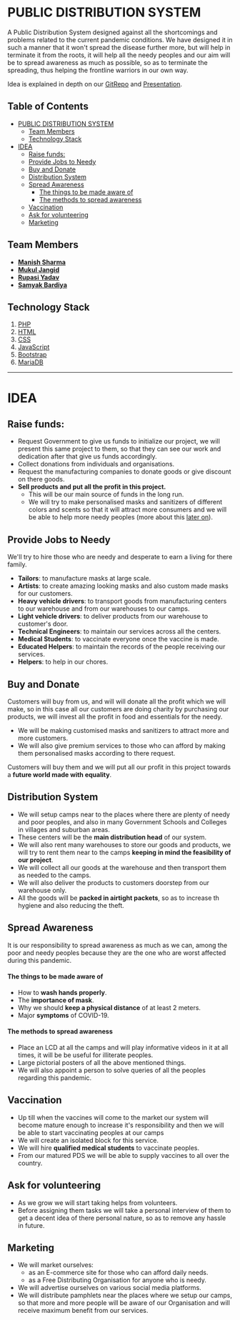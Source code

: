 # PUBLIC DISTRIBUTION SYSTEM

A Public Distribution System designed against all the shortcomings and problems related to the
current pandemic conditions.
We have designed it in such a manner that it won't spread the disease further more, but will help in
terminate it from the roots, it will help all the needy peoples and our aim will be to spread
awareness as much as possible, so as to terminate the spreading, thus helping the frontline warriors
in our own way.

Idea is explained in depth on our [GitRepo](https://github.com/elitec0ders/incubate-ind_PDS#idea) and
[Presentation](https://docs.google.com/presentation/d/18iHwsYymjn0AhYJ47T4YuOAbxMJKtnFXHhvLpbjGq3c/edit?usp=sharing).

## Table of Contents
- [PUBLIC DISTRIBUTION SYSTEM](#public-distribution-system)
    - [Team Members](#team-members)
    - [Technology Stack](#technology-stack)
- [IDEA](#idea)
    - [Raise funds:](#raise-funds)
    - [Provide Jobs to Needy](#provide-jobs-to-needy)
    - [Buy and Donate](#buy-and-donate)
    - [Distribution System](#distribution-system)
    - [Spread Awareness](#spread-awareness)
        - [The things to be made aware of](#the-things-to-be-made-aware-of)
        - [The methods to spread awareness](#the-methods-to-spread-awareness)
    - [Vaccination](#vaccination)
    - [Ask for volunteering](#ask-for-volunteering)
    - [Marketing](#marketing)

## Team Members
- [**Manish Sharma**](https://www.linkedin.com/in/manish-sharma-7879551a4)
- [**Mukul Jangid**](https://www.linkedin.com/in/mukul-jangid-573a4a18b)
- [**Rupasi Yadav**](https://www.linkedin.com/in/rupasi-yadav-1941471a4)
- [**Samyak Bardiya**](https://www.linkedin.com/in/samyak039/)


## Technology Stack
1. [PHP](https://www.php.net/)
2. [HTML](https://html.spec.whatwg.org/multipage/)
3. [CSS](https://www.w3.org/Style/CSS/Overview.en.html)
4. [JavaScript](https://www.javascript.com/)
5. [Bootstrap](https://getbootstrap.com/)
6. [MariaDB](https://mariadb.org/)

---

# IDEA

## Raise funds:

- Request Government to give us funds to initialize our project, we will present this same project
  to them, so that they can see our work and dedication after that give us funds accordingly.
- Collect donations from individuals and organisations.
- Request the manufacturing companies to donate goods or give discount on there goods.
- **Sell products and put all the profit in this project.**
    - This will be our main source of funds in the long run.
    - We will try to make personalised masks and sanitizers of different colors and scents so that
      it will attract more consumers and we will be able to help more needy peoples (more about this
      [later on](#sell-to-distribute)).

## Provide Jobs to Needy

We'll try to hire those who are needy and desperate to earn a living for there family.
- **Tailors**: to manufacture masks at large scale.
- **Artists**: to create amazing looking masks and also custom made masks for our customers.
- **Heavy vehicle drivers**: to transport goods from manufacturing centers to our warehouse and
  from our warehouses to our camps.
- **Light vehicle drivers**: to deliver products from our warehouse to customer's door.
- **Technical Engineers**: to maintain our services across all the centers.
- **Medical Students**: to vaccinate everyone once the vaccine is made.
- **Educated Helpers**: to maintain the records of the people receiving our services.
- **Helpers**: to help in our chores.

## Buy and Donate

Customers will buy from us, and will will donate all the profit which we will make, so in this case
all our customers are doing charity by purchasing our products, we will invest all the profit in
food and essentials for the needy.

- We will be making customised masks and sanitizers to attract more and more customers.
- We will also give premium services to those who can afford by making them personalised masks
  according to there request.

Customers will buy them and we will put all our profit in this project towards a **future world made
with equality**.

## Distribution System
<!-- TODO: need more points -->

- We will setup camps near to the places where there are plenty of needy and poor peoples, and also
  in many Government Schools and Colleges in villages and suburban areas.
- These centers will be the **main distribution head** of our system.
- We will also rent many warehouses to store our goods and products, we will try to rent them 
  near to the camps **keeping in mind the feasibility of our project**.
- We will collect all our goods at the warehouse and then transport them as needed to the camps.
- We will also deliver the products to customers doorstep from our warehouse only.
- All the goods will be **packed in airtight packets**, so as to increase th hygiene and also
  reducing the theft.

## Spread Awareness

It is our responsibility to spread awareness as much as we can, among the poor and needy peoples
because they are the one who are worst affected during this pandemic.

#### The things to be made aware of
- How to **wash hands properly**.
- The **importance of mask**.
- Why we should **keep a physical distance** of at least 2 meters.
- Major **symptoms** of COVID-19.

#### The methods to spread awareness
- Place an LCD at all the camps and will play informative videos in it at all times, it will be
  be useful for illiterate peoples.
- Large pictorial posters of all the above mentioned things.
- We will also appoint a person to solve queries of all the peoples regarding this pandemic.

## Vaccination

- Up till when the vaccines will come to the market our system will become mature enough to increase
  it's responsibility and then we will be able to start vaccinating peoples at our camps
- We will create an isolated block for this service.
- We will hire **qualified medical students** to vaccinate peoples.
- From our matured PDS we will be able to supply vaccines to all over the country.

## Ask for volunteering

- As we grow we will start taking helps from volunteers.
- Before assigning them tasks we will take a personal interview of them to get a decent idea of
  there personal nature, so as to remove any hassle in future.

## Marketing

- We will market ourselves:
    - as an E-commerce site for those who can afford daily needs.
    - as a Free Distributing Organisation for anyone who is needy.
- We will advertise ourselves on various social media platforms.
- We will distribute pamphlets near the places where we setup our camps, so that more and more
  people will be aware of our Organisation and will receive maximum benefit from our services.
  
